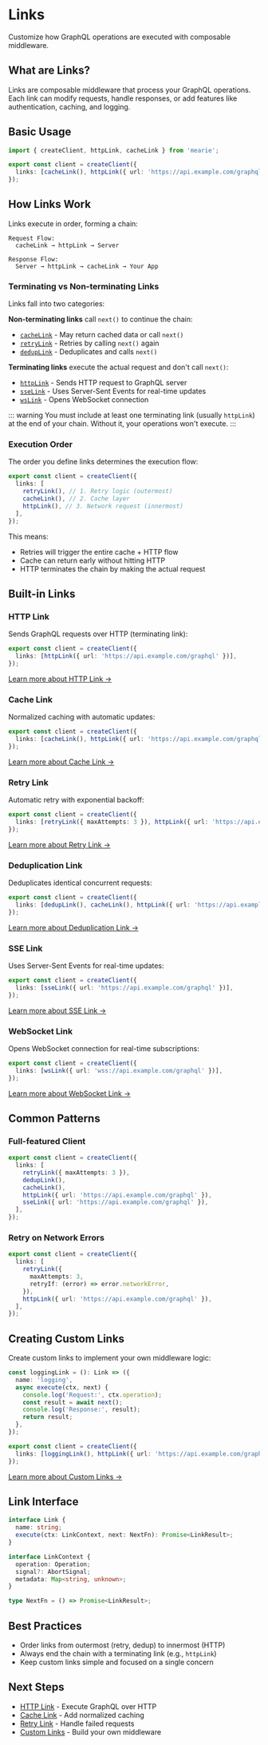 # Links

Customize how GraphQL operations are executed with composable middleware.

## What are Links?

Links are composable middleware that process your GraphQL operations. Each link can modify requests, handle responses, or add features like authentication, caching, and logging.

## Basic Usage

```typescript
import { createClient, httpLink, cacheLink } from 'mearie';

export const client = createClient({
  links: [cacheLink(), httpLink({ url: 'https://api.example.com/graphql' })],
});
```

## How Links Work

Links execute in order, forming a chain:

```
Request Flow:
  cacheLink → httpLink → Server

Response Flow:
  Server → httpLink → cacheLink → Your App
```

### Terminating vs Non-terminating Links

Links fall into two categories:

**Non-terminating links** call `next()` to continue the chain:

- [`cacheLink`](/links/cache) - May return cached data or call `next()`
- [`retryLink`](/links/retry) - Retries by calling `next()` again
- [`dedupLink`](/links/dedup) - Deduplicates and calls `next()`

**Terminating links** execute the actual request and don't call `next()`:

- [`httpLink`](/links/http) - Sends HTTP request to GraphQL server
- [`sseLink`](/links/sse) - Uses Server-Sent Events for real-time updates
- [`wsLink`](/links/ws) - Opens WebSocket connection

::: warning
You must include at least one terminating link (usually `httpLink`) at the end of your chain. Without it, your operations won't execute.
:::

### Execution Order

The order you define links determines the execution flow:

```typescript
export const client = createClient({
  links: [
    retryLink(), // 1. Retry logic (outermost)
    cacheLink(), // 2. Cache layer
    httpLink(), // 3. Network request (innermost)
  ],
});
```

This means:

- Retries will trigger the entire cache + HTTP flow
- Cache can return early without hitting HTTP
- HTTP terminates the chain by making the actual request

## Built-in Links

### HTTP Link

Sends GraphQL requests over HTTP (terminating link):

```typescript
export const client = createClient({
  links: [httpLink({ url: 'https://api.example.com/graphql' })],
});
```

[Learn more about HTTP Link →](/links/http)

### Cache Link

Normalized caching with automatic updates:

```typescript
export const client = createClient({
  links: [cacheLink(), httpLink({ url: 'https://api.example.com/graphql' })],
});
```

[Learn more about Cache Link →](/links/cache)

### Retry Link

Automatic retry with exponential backoff:

```typescript
export const client = createClient({
  links: [retryLink({ maxAttempts: 3 }), httpLink({ url: 'https://api.example.com/graphql' })],
});
```

[Learn more about Retry Link →](/links/retry)

### Deduplication Link

Deduplicates identical concurrent requests:

```typescript
export const client = createClient({
  links: [dedupLink(), cacheLink(), httpLink({ url: 'https://api.example.com/graphql' })],
});
```

[Learn more about Deduplication Link →](/links/dedup)

### SSE Link

Uses Server-Sent Events for real-time updates:

```typescript
export const client = createClient({
  links: [sseLink({ url: 'https://api.example.com/graphql' })],
});
```

[Learn more about SSE Link →](/links/sse)

### WebSocket Link

Opens WebSocket connection for real-time subscriptions:

```typescript
export const client = createClient({
  links: [wsLink({ url: 'wss://api.example.com/graphql' })],
});
```

[Learn more about WebSocket Link →](/links/ws)

## Common Patterns

### Full-featured Client

```typescript
export const client = createClient({
  links: [
    retryLink({ maxAttempts: 3 }),
    dedupLink(),
    cacheLink(),
    httpLink({ url: 'https://api.example.com/graphql' }),
    sseLink({ url: 'https://api.example.com/graphql' }),
  ],
});
```

### Retry on Network Errors

```typescript
export const client = createClient({
  links: [
    retryLink({
      maxAttempts: 3,
      retryIf: (error) => error.networkError,
    }),
    httpLink({ url: 'https://api.example.com/graphql' }),
  ],
});
```

## Creating Custom Links

Create custom links to implement your own middleware logic:

```typescript
const loggingLink = (): Link => ({
  name: 'logging',
  async execute(ctx, next) {
    console.log('Request:', ctx.operation);
    const result = await next();
    console.log('Response:', result);
    return result;
  },
});

export const client = createClient({
  links: [loggingLink(), httpLink({ url: 'https://api.example.com/graphql' })],
});
```

[Learn more about Custom Links →](/links/custom)

## Link Interface

```typescript
interface Link {
  name: string;
  execute(ctx: LinkContext, next: NextFn): Promise<LinkResult>;
}

interface LinkContext {
  operation: Operation;
  signal?: AbortSignal;
  metadata: Map<string, unknown>;
}

type NextFn = () => Promise<LinkResult>;
```

## Best Practices

- Order links from outermost (retry, dedup) to innermost (HTTP)
- Always end the chain with a terminating link (e.g., `httpLink`)
- Keep custom links simple and focused on a single concern

## Next Steps

- [HTTP Link](/links/http) - Execute GraphQL over HTTP
- [Cache Link](/links/cache) - Add normalized caching
- [Retry Link](/links/retry) - Handle failed requests
- [Custom Links](/links/custom) - Build your own middleware
